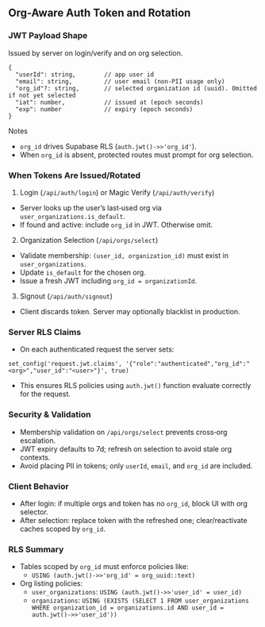 ## Org-Aware Auth Token and Rotation

### JWT Payload Shape
Issued by server on login/verify and on org selection.

```
{
  "userId": string,        // app user id
  "email": string,         // user email (non-PII usage only)
  "org_id"?: string,       // selected organization id (uuid). Omitted if not yet selected
  "iat": number,           // issued at (epoch seconds)
  "exp": number            // expiry (epoch seconds)
}
```

Notes
- `org_id` drives Supabase RLS (`auth.jwt()->>'org_id'`).
- When `org_id` is absent, protected routes must prompt for org selection.

### When Tokens Are Issued/Rotated
1) Login (`/api/auth/login`) or Magic Verify (`/api/auth/verify`)
- Server looks up the user’s last‑used org via `user_organizations.is_default`.
- If found and active: include `org_id` in JWT. Otherwise omit.

2) Organization Selection (`/api/orgs/select`)
- Validate membership: `(user_id, organization_id)` must exist in `user_organizations`.
- Update `is_default` for the chosen org.
- Issue a fresh JWT including `org_id = organizationId`.

3) Signout (`/api/auth/signout`)
- Client discards token. Server may optionally blacklist in production.

### Server RLS Claims
- On each authenticated request the server sets:
```
set_config('request.jwt.claims', '{"role":"authenticated","org_id":"<org>","user_id":"<user>"}', true)
```
- This ensures RLS policies using `auth.jwt()` function evaluate correctly for the request.

### Security & Validation
- Membership validation on `/api/orgs/select` prevents cross‑org escalation.
- JWT expiry defaults to 7d; refresh on selection to avoid stale org contexts.
- Avoid placing PII in tokens; only `userId`, `email`, and `org_id` are included.

### Client Behavior
- After login: if multiple orgs and token has no `org_id`, block UI with org selector.
- After selection: replace token with the refreshed one; clear/reactivate caches scoped by `org_id`.

### RLS Summary
- Tables scoped by `org_id` must enforce policies like:
  - `USING (auth.jwt()->>'org_id' = org_uuid::text)`
- Org listing policies:
  - `user_organizations`: `USING (auth.jwt()->>'user_id' = user_id)`
  - `organizations`: `USING (EXISTS (SELECT 1 FROM user_organizations WHERE organization_id = organizations.id AND user_id = auth.jwt()->>'user_id'))`



